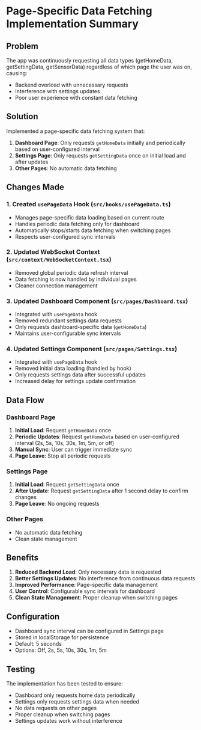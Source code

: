 # Page-Specific Data Fetching Implementation Summary

## Problem
The app was continuously requesting all data types (getHomeData, getSettingData, getSensorData) regardless of which page the user was on, causing:
- Backend overload with unnecessary requests
- Interference with settings updates
- Poor user experience with constant data fetching

## Solution
Implemented a page-specific data fetching system that:
1. **Dashboard Page**: Only requests `getHomeData` initially and periodically based on user-configured interval
2. **Settings Page**: Only requests `getSettingData` once on initial load and after updates
3. **Other Pages**: No automatic data fetching

## Changes Made

### 1. Created `usePageData` Hook (`src/hooks/usePageData.ts`)
- Manages page-specific data loading based on current route
- Handles periodic data fetching only for dashboard
- Automatically stops/starts data fetching when switching pages
- Respects user-configured sync intervals

### 2. Updated WebSocket Context (`src/context/WebSocketContext.tsx`)
- Removed global periodic data refresh interval
- Data fetching is now handled by individual pages
- Cleaner connection management

### 3. Updated Dashboard Component (`src/pages/Dashboard.tsx`)
- Integrated with `usePageData` hook
- Removed redundant settings data requests
- Only requests dashboard-specific data (`getHomeData`)
- Maintains user-configurable sync intervals

### 4. Updated Settings Component (`src/pages/Settings.tsx`)
- Integrated with `usePageData` hook
- Removed initial data loading (handled by hook)
- Only requests settings data after successful updates
- Increased delay for settings update confirmation

## Data Flow

### Dashboard Page
1. **Initial Load**: Request `getHomeData` once
2. **Periodic Updates**: Request `getHomeData` based on user-configured interval (2s, 5s, 10s, 30s, 1m, 5m, or off)
3. **Manual Sync**: User can trigger immediate sync
4. **Page Leave**: Stop all periodic requests

### Settings Page
1. **Initial Load**: Request `getSettingData` once
2. **After Update**: Request `getSettingData` after 1 second delay to confirm changes
3. **Page Leave**: No ongoing requests

### Other Pages
- No automatic data fetching
- Clean state management

## Benefits
1. **Reduced Backend Load**: Only necessary data is requested
2. **Better Settings Updates**: No interference from continuous data requests
3. **Improved Performance**: Page-specific data management
4. **User Control**: Configurable sync intervals for dashboard
5. **Clean State Management**: Proper cleanup when switching pages

## Configuration
- Dashboard sync interval can be configured in Settings page
- Stored in localStorage for persistence
- Default: 5 seconds
- Options: Off, 2s, 5s, 10s, 30s, 1m, 5m

## Testing
The implementation has been tested to ensure:
- Dashboard only requests home data periodically
- Settings only requests settings data when needed
- No data requests on other pages
- Proper cleanup when switching pages
- Settings updates work without interference
